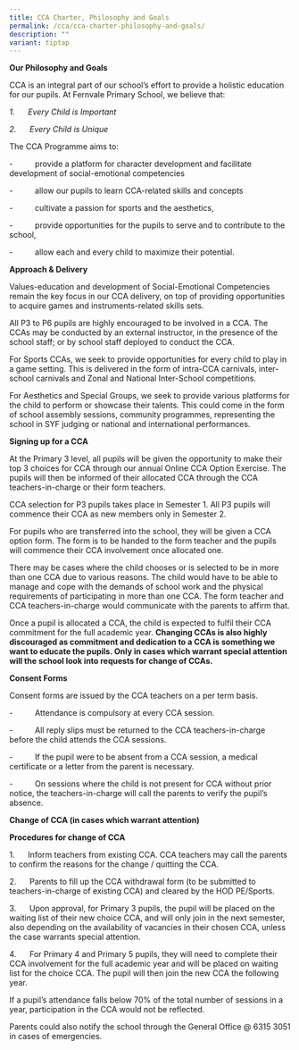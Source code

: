 ```yaml
---
title: CCA Charter, Philosophy and Goals
permalink: /cca/cca-charter-philosophy-and-goals/
description: ""
variant: tiptap
---
```

<p><strong>Our Philosophy and Goals</strong>
</p>
<p>CCA is an integral part of our school’s effort to provide a holistic education
for our pupils. At Fernvale Primary School, we believe that:</p>
<p><em>1.</em>&nbsp;&nbsp;&nbsp;&nbsp;&nbsp;&nbsp;<em>Every Child is Important</em>
</p>
<p><em>2.</em>&nbsp;&nbsp;&nbsp;&nbsp;&nbsp;&nbsp;<em>Every Child is Unique</em>
</p>
<p>The CCA Programme aims to:</p>
<p>-&nbsp;&nbsp;&nbsp;&nbsp;&nbsp;&nbsp;&nbsp;&nbsp;&nbsp;&nbsp;provide a
platform for character development and facilitate development of social-emotional
competencies</p>
<p>-&nbsp;&nbsp;&nbsp;&nbsp;&nbsp;&nbsp;&nbsp;&nbsp;&nbsp;&nbsp;allow our
pupils to learn CCA-related skills and concepts</p>
<p>-&nbsp;&nbsp;&nbsp;&nbsp;&nbsp;&nbsp;&nbsp;&nbsp;&nbsp;&nbsp;cultivate
a passion for sports and the aesthetics,</p>
<p>-&nbsp;&nbsp;&nbsp;&nbsp;&nbsp;&nbsp;&nbsp;&nbsp;&nbsp;&nbsp;provide opportunities
for the pupils to serve and to contribute to the school,</p>
<p>-&nbsp;&nbsp;&nbsp;&nbsp;&nbsp;&nbsp;&nbsp;&nbsp;&nbsp;&nbsp;allow each
and every child to maximize their potential.</p>
<p><strong>Approach &amp; Delivery</strong>
</p>
<p>Values-education and development of Social-Emotional Competencies remain
the key focus in our CCA delivery, on top of providing opportunities to
acquire games and instruments-related skills sets.</p>
<p>All P3 to P6 pupils are highly encouraged to be involved in a CCA. The
CCAs may be conducted by an external instructor, in the presence of the
school staff; or by school staff deployed to conduct the CCA.</p>
<p>For Sports CCAs, we seek to provide opportunities for every child to play
in a game setting. This is delivered in the form of intra-CCA carnivals,
inter-school carnivals and Zonal and National Inter-School competitions.</p>
<p>For Aesthetics and Special Groups, we seek to provide various platforms
for the child to perform or showcase their talents. This could come in
the form of school assembly sessions, community programmes, representing
the school in SYF judging or national and international performances.</p>
<p><strong>Signing up for a CCA</strong>
</p>
<p>At the Primary 3 level, all pupils will be given the opportunity to make
their top 3 choices for CCA through our annual Online CCA Option Exercise.
The pupils will then be informed of their allocated CCA through the CCA
teachers-in-charge or their form teachers.</p>
<p>CCA selection for P3 pupils takes place in Semester 1. All P3 pupils will
commence their CCA as new members only in Semester 2.</p>
<p>For pupils who are transferred into the school, they will be given a CCA
option form. The form is to be handed to the form teacher and the pupils
will commence their CCA involvement once allocated one.</p>
<p>There may be cases where the child chooses or is selected to be in more
than one CCA due to various reasons. The child would have to be able to
manage and cope with the demands of school work and the physical requirements
of participating in more than one CCA. The form teacher and CCA teachers-in-charge
would communicate with the parents to affirm that.</p>
<p>Once a pupil is allocated a CCA, the child is expected to fulfil their
CCA commitment for the full academic year.&nbsp;<strong>Changing CCAs is also highly discouraged as commitment and dedication to a CCA is something we want to educate the pupils. Only in cases which warrant special attention will the school look into requests for change of CCAs.</strong>
</p>
<p><strong>Consent Forms</strong>
</p>
<p>Consent forms are issued by the CCA teachers on a per term basis.</p>
<p>-&nbsp;&nbsp;&nbsp;&nbsp;&nbsp;&nbsp;&nbsp;&nbsp;&nbsp;&nbsp;Attendance
is compulsory at every CCA session.</p>
<p>-&nbsp;&nbsp;&nbsp;&nbsp;&nbsp;&nbsp;&nbsp;&nbsp;&nbsp;&nbsp;All reply
slips must be returned to the CCA teachers-in-charge before the child attends
the CCA sessions.</p>
<p>-&nbsp;&nbsp;&nbsp;&nbsp;&nbsp;&nbsp;&nbsp;&nbsp;&nbsp;&nbsp;If the pupil
were to be absent from a CCA session, a&nbsp;medical certificate or a letter
from the parent is&nbsp;necessary.</p>
<p>-&nbsp;&nbsp;&nbsp;&nbsp;&nbsp;&nbsp;&nbsp;&nbsp;&nbsp;&nbsp;On sessions
where the child is not present for CCA without prior notice, the teachers-in-charge
will call the parents to verify the pupil’s absence.</p>
<p><strong>Change of CCA (in cases which warrant attention)</strong>
</p>
<p><strong>Procedures for change of CCA</strong>
</p>
<p>1.&nbsp;&nbsp;&nbsp;&nbsp;&nbsp;&nbsp;Inform teachers from existing CCA.
CCA teachers may call the parents to confirm the reasons for the change
/ quitting the CCA.</p>
<p>2.&nbsp;&nbsp;&nbsp;&nbsp;&nbsp;&nbsp;Parents to fill up the CCA withdrawal
form (to be submitted to teachers-in-charge of existing CCA) and cleared
by the HOD PE/Sports.</p>
<p>3.&nbsp;&nbsp;&nbsp;&nbsp;&nbsp;&nbsp;Upon approval, for Primary 3 pupils,
the pupil will be placed on the waiting list of their new choice CCA, and
will only join in the next semester, also depending on the availability
of vacancies in their chosen CCA, unless the case warrants special attention.</p>
<p>4.&nbsp;&nbsp;&nbsp;&nbsp;&nbsp;&nbsp;For Primary 4 and Primary 5 pupils,
they will need to complete their CCA involvement for the full academic
year and will be placed on waiting list for the choice CCA. The pupil will
then join the new CCA the following year.</p>
<p>If a pupil’s attendance falls below 70% of the total number of sessions
in a year, participation in the CCA would not be reflected.</p>
<p>Parents could also notify the school through the General Office @ 6315
3051 in cases of emergencies.</p>